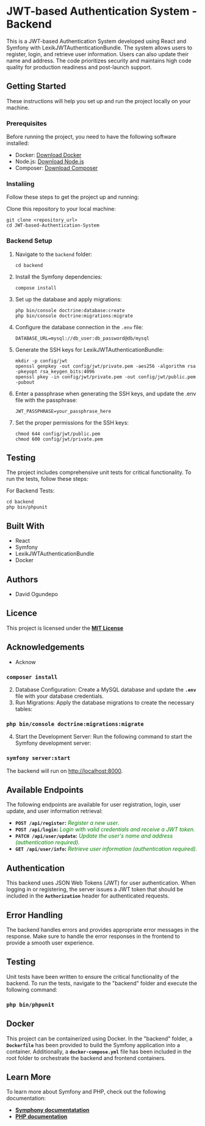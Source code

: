 #  JWT-based Authentication System - Backend
This is a JWT-based Authentication System developed using React and Symfony with LexikJWTAuthenticationBundle. The system allows users to register, login, and retrieve user information. Users can also update their name and address. The code prioritizes security and maintains high code quality for production readiness and post-launch support.


## Getting Started

These instructions will help you set up and run the project locally on your machine.

### Prerequisites
Before running the project, you need to have the following software installed:

- Docker: [Download Docker](https://www.docker.com/get-started)
- Node.js: [Download Node.js](https://nodejs.org/en/download/)
- Composer: [Download Composer](https://getcomposer.org/download/)

### Instaliing
Follow these steps to get the project up and running:

Clone this repository to your local machine:

```
git clone <repository_url>
cd JWT-based-Authentication-System
```

### Backend Setup
1. Navigate to the `backend` folder:
   ```
   cd backend
   ```

2. Install the Symfony dependencies:
   ```
   compose install
   ```
   
3. Set up the database and apply migrations:
   ```
   php bin/console doctrine:database:create
   php bin/console doctrine:migrations:migrate
   ```

4. Configure the database connection in the `.env` file:
   ```
   DATABASE_URL=mysql://db_user:db_password@db/mysql
   ```

5. Generate the SSH keys for LexikJWTAuthenticationBundle:
   ```
   mkdir -p config/jwt
   openssl genpkey -out config/jwt/private.pem -aes256 -algorithm rsa -pkeyopt rsa_keygen_bits:4096
   openssl pkey -in config/jwt/private.pem -out config/jwt/public.pem -pubout
   ```

6. Enter a passphrase when generating the SSH keys, and update the .env file with the passphrase:
   ```
   JWT_PASSPHRASE=your_passphrase_here
   ```

7. Set the proper permissions for the SSH keys:
   ```
   chmod 644 config/jwt/public.pem
   chmod 600 config/jwt/private.pem
   ```


## Testing
The project includes comprehensive unit tests for critical functionality. To run the tests, follow these steps:

For Backend Tests:
```
cd backend
php bin/phpunit
```

## Built With
- React
- Symfony
- LexikJWTAuthenticationBundle
- Docker


## Authors
- David Ogundepo


## Licence
This project is licensed under the **[MIT License](https://opensource.org/license/mit/)**

## Acknowledgements
- Acknow


### `composer install`

2. Database Configuration: Create a MySQL database and update the **`.env`** file with your database credentials.
3. Run Migrations: Apply the database migrations to create the necessary tables:

### `php bin/console doctrine:migrations:migrate`

4. Start the Development Server: Run the following command to start the Symfony development server:

### `symfony server:start`

The backend will run on [http://localhost:8000](http://localhost:8000).


## Available Endpoints

The following endpoints are available for user registration, login, user update, and user information retrieval:

- **`POST /api/register`:** <span style="color: #008000;">_Register a new user_.</span>
- **`POST /api/login`:** <span style="color: #008000;">_Login with valid credentials and receive a JWT token._</span>
- **`PATCH /api/user/update`:** <span style="color: #008000;">_Update the user's name and address (authentication required)._</span>
- **`GET /api/user/info`:** <span style="color: #008000;">_Retrieve user information (authentication required)._</span>


## Authentication
This backend uses JSON Web Tokens (JWT) for user authentication. When logging in or registering, the server issues a JWT token that should be included in the **`Authorization`** header for authenticated requests.


## Error Handling
The backend handles errors and provides appropriate error messages in the response. Make sure to handle the error responses in the frontend to provide a smooth user experience.


## Testing
Unit tests have been written to ensure the critical functionality of the backend. To run the tests, navigate to the "backend" folder and execute the following command:
### `php bin/phpunit`


## Docker
This project can be containerized using Docker. In the "backend" folder, a **`Dockerfile`** has been provided to build the Symfony application into a container. Additionally, a **`docker-compose.yml`** file has been included in the root folder to orchestrate the backend and frontend containers.


## Learn More
To learn more about Symfony and PHP, check out the following documentation:

- **[Symphony documentatation](https://symfony.com/doc/current/index.html)**
- **[PHP documentation](https://www.php.net/docs.php)**

